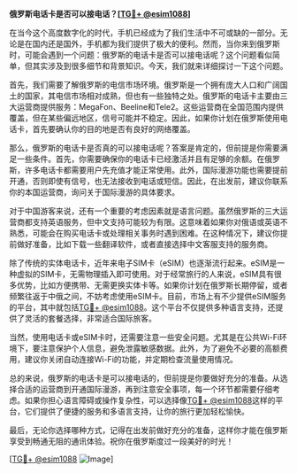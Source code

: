 **俄罗斯电话卡是否可以接电话？[[TG💪+ @esim1088](https://t.me/s/esim1088)]**

在当今这个高度数字化的时代，手机已经成为了我们生活中不可或缺的一部分。无论是在国内还是国外，手机都为我们提供了极大的便利。然而，当你来到俄罗斯时，可能会遇到一个问题：俄罗斯的电话卡是否可以接电话呢？这个问题看似简单，但其实涉及到很多细节和背景知识。今天，我们就来详细探讨一下这个问题。

首先，我们需要了解俄罗斯的电信市场环境。俄罗斯是一个拥有庞大人口和广阔国土的国家，其电信市场相对成熟，但也有一些独特之处。俄罗斯的电话卡主要由三大运营商提供服务：MegaFon、Beeline和Tele2。这些运营商在全国范围内提供覆盖，但在某些偏远地区，信号可能并不稳定。因此，如果你计划在俄罗斯使用电话卡，首先要确认你的目的地是否有良好的网络覆盖。

那么，俄罗斯的电话卡是否真的可以接电话呢？答案是肯定的，但前提是你需要满足一些条件。首先，你需要确保你的电话卡已经激活并且有足够的余额。在俄罗斯，许多电话卡都需要用户先充值才能正常使用。此外，国际漫游功能也需要提前开通，否则即使有信号，也无法接收到电话或短信。因此，在出发前，建议你联系你的本国运营商，询问关于国际漫游的具体要求。

对于中国游客来说，还有一个重要的考虑因素就是语言问题。虽然俄罗斯的三大运营商都支持英语服务，但中文支持可能较为有限。这意味着如果你对俄语或英语不熟悉，可能会在购买电话卡或处理相关事务时遇到困难。在这种情况下，建议你提前做好准备，比如下载一些翻译软件，或者直接选择中文客服支持的服务商。

除了传统的实体电话卡，近年来电子SIM卡（eSIM）也逐渐流行起来。eSIM是一种虚拟的SIM卡，无需物理插入即可使用。对于经常旅行的人来说，eSIM具有很多优势，比如方便携带、无需更换实体卡等。如果你计划在俄罗斯长期停留，或者频繁往返于中俄之间，不妨考虑使用eSIM卡。目前，市场上有不少提供eSIM服务的平台，其中就包括[TG💪+ @esim1088](https://t.me/s/esim1088)。这个平台不仅提供多种语言支持，还提供了灵活的套餐选择，非常适合国际旅客。

当然，使用电话卡或eSIM卡时，还需要注意一些安全问题。尤其是在公共Wi-Fi环境下，要注意保护个人信息，避免泄露敏感数据。此外，为了避免不必要的高额费用，建议你关闭自动连接Wi-Fi的功能，并定期检查流量使用情况。

总的来说，俄罗斯的电话卡是可以接电话的，但前提是你要做好充分的准备。从选择合适的运营商到开通国际漫游，再到注意安全事项，每一个环节都需要仔细考虑。如果你担心语言障碍或操作复杂性，可以选择像[TG💪+ @esim1088](https://t.me/s/esim1088)这样的平台，它们提供了便捷的服务和多语言支持，让你的旅行更加轻松愉快。

最后，无论你选择哪种方式，记得在出发前做好充分的准备，这样你才能在俄罗斯享受到畅通无阻的通讯体验。祝你在俄罗斯度过一段美好的时光！

[[TG💪+ @esim1088](https://t.me/s/esim1088) ![Image](https://i.postimg.cc/4NQfJmqS/Snipaste-2025-05-13-00-14-12.png)]